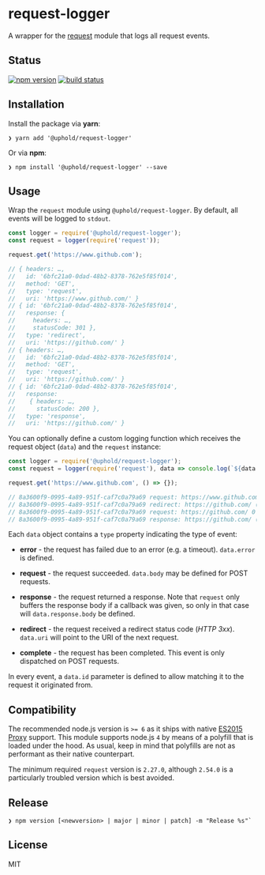 # request-logger

A wrapper for the [request](https://github.com/request/request) module that logs all request events.

## Status

[![npm version][npm-image]][npm-url] [![build status][travis-image]][travis-url]

## Installation

Install the package via **yarn**:

```shell
❯ yarn add '@uphold/request-logger'
```

Or via **npm**:

```shell
❯ npm install '@uphold/request-logger' --save
```

## Usage

Wrap the `request` module using `@uphold/request-logger`. By default, all events will be logged to `stdout`.

```javascript
const logger = require('@uphold/request-logger');
const request = logger(require('request'));

request.get('https://www.github.com');

// { headers: …,
//   id: '6bfc21a0-0dad-48b2-8378-762e5f85f014',
//   method: 'GET',
//   type: 'request',
//   uri: 'https://www.github.com/' }
// { id: '6bfc21a0-0dad-48b2-8378-762e5f85f014',
//   response: {
//     headers: …,
//     statusCode: 301 },
//   type: 'redirect',
//   uri: 'https://github.com/' }
// { headers: …,
//   id: '6bfc21a0-0dad-48b2-8378-762e5f85f014',
//   method: 'GET',
//   type: 'request',
//   uri: 'https://github.com/' }
// { id: '6bfc21a0-0dad-48b2-8378-762e5f85f014',
//   response:
//    { headers: …,
//      statusCode: 200 },
//   type: 'response',
//   uri: 'https://github.com/' }
```

You can optionally define a custom logging function which receives the request object (`data`) and the `request` instance:

```javascript
const logger = require('@uphold/request-logger');
const request = logger(require('request'), data => console.log(`${data.id} ${data.type}: ${data.uri}${data.response && data.response.statusCode ? ` (${data.response.statusCode})` : ''} ${(data.response && data.response.body ? `${data.response.body}` : '').length} bytes`));

request.get('https://www.github.com', () => {});

// 8a3600f9-0995-4a89-951f-caf7c0a79a69 request: https://www.github.com/ 0 bytes
// 8a3600f9-0995-4a89-951f-caf7c0a79a69 redirect: https://github.com/ (301) 0 bytes
// 8a3600f9-0995-4a89-951f-caf7c0a79a69 request: https://github.com/ 0 bytes
// 8a3600f9-0995-4a89-951f-caf7c0a79a69 response: https://github.com/ (200) 25562 bytes
```

Each `data` object contains a `type` property indicating the type of event:

- **error** - the request has failed due to an error (e.g. a timeout). `data.error` is defined.

- **request** - the request succeeded. `data.body` may be defined for POST requests.

- **response** - the request returned a response. Note that `request` only buffers the response body if a callback was given, so only in that case will `data.response.body` be defined.

- **redirect** - the request received a redirect status code (_HTTP 3xx_). `data.uri` will point to the URI of the next request.

- **complete** - the request has been completed. This event is only dispatched on POST requests.

In every event, a `data.id` parameter is defined to allow matching it to the request it originated from.

## Compatibility

The recommended node.js version is `>= 6` as it ships with native [ES2015 Proxy](https://developer.mozilla.org/en-US/docs/Web/JavaScript/Reference/Global_Objects/Proxy) support. This module supports node.js `4` by means of a polyfill that is loaded under the hood. As usual, keep in mind that polyfills are not as performant as their native counterpart.

The minimum required `request` version is `2.27.0`, although `2.54.0` is a particularly troubled version which is best avoided.

## Release

```shell
❯ npm version [<newversion> | major | minor | patch] -m "Release %s"`
```

## License

MIT

[npm-image]: https://img.shields.io/npm/v/@uphold/request-logger.svg?style=flat-square
[npm-url]: https://npmjs.org/package/@uphold/request-logger
[travis-image]: https://img.shields.io/travis/uphold/request-logger.svg?style=flat-square
[travis-url]: https://travis-ci.org/uphold/request-logger

